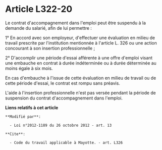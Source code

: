 # Article L322-20

Le contrat d'accompagnement dans l'emploi peut être suspendu à la demande du salarié, afin de lui permettre : 

1° En accord avec son employeur, d'effectuer une évaluation en milieu de travail prescrite par l'institution mentionnée à
l'article L. 326 ou une action concourant à son insertion professionnelle ; 

2° D'accomplir une période d'essai afférente à une offre d'emploi visant une embauche en contrat à durée indéterminée ou à
durée déterminée au moins égale à six mois. 

En cas d'embauche à l'issue de cette évaluation en milieu de travail ou de cette période d'essai, le contrat est rompu sans
préavis.

L'aide à l'insertion professionnelle n'est pas versée pendant la période de suspension du contrat d'accompagnement dans
l'emploi.

**Liens relatifs à cet article**

	**Modifié par**:

	  - Loi n°2012-1189 du 26 octobre 2012 - art. 13

	**Cite**:

	  - Code du travail applicable à Mayotte. - art. L326
